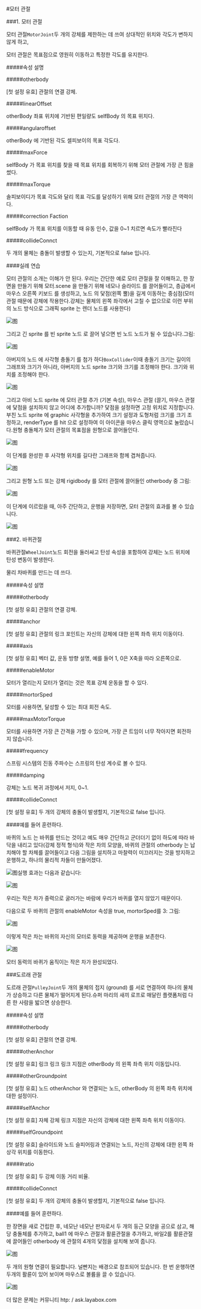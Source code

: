 #모터 관절

###1. 모터 관절

모터 관절`MotorJoint`두 개의 강체를 제한하는 데 쓰여 상대적인 위치와 각도가 변하지 않게 하고,

모터 관절은 목표점으로 영원히 이동하고 특정한 각도를 유지한다.

#####속성 설명

#####otherbody

[첫 설정 유효] 관절의 연결 강체.

#####linearOffset

otherBody 좌표 위치에 기반된 편일량도 selfBody 의 목표 위치다.

#####angularoffset

otherBody 에 기반된 각도 셀피보이의 목표 각도다.

#####maxForce

selfBody 가 목표 위치를 찾을 때 목표 위치를 회복하기 위해 모터 관절에 가장 큰 힘을 썼다.

#####maxTorque

솔피보이디가 목표 각도와 달리 목표 각도를 달성하기 위해 모터 관절의 가장 큰 역력이다.

#####correction Faction

selfBody 가 목표 위치를 이동할 때 유동 인수, 값을 0~1 치르면 속도가 빨라진다

#####collideConnct

두 개의 물체는 충돌이 발생할 수 있는지, 기본적으로 false 입니다.

####실례 연습

모터 관절의 소개는 이해가 안 된다. 우리는 간단한 예로 모터 관절을 잘 이해하고, 한 장면을 만들기 위해 모터.scene 을 만들기 위해 네모나 슬라이드 를 끌어들이고, 층급에서 마우스 오른쪽 키보드 를 생성하고, 노드 의 닻점(왼쪽 뿔)을 길게 이동하는 중심점(모터 관절 때문에 강체에 작용한다.강체는 물체의 왼쪽 좌각에서 고칠 수 없으므로 이런 부위의 노드 방식으로 그래픽 sprite 는 렌더 노드를 사용한다)

![图](img/1.png)

그리고 긴 sprite 를 빈 sprite 노드 로 끌어 넣으면 빈 노드 노드가 될 수 있습니다.그림:

![图](img/2.png)

아버지의 노드 에 사각형 충돌기 를 첨가 하다`BoxCollider`이때 충돌기 크기는 길이의 그래프와 크기가 아니라, 아버지의 노드 sprite 크기와 크기를 조정해야 한다. 크기와 위치를 조정해야 한다.

![图](img/3.png)

그리고 아비 노드 sprite 에 모터 관절 추가 (기본 속성), 마우스 관절 (끌기, 마우스 관절에 닻점을 설치하지 않고 어디에 추가합니까? 닻점을 설정하면 고정 위치로 지정합니다.부친 노드 sprite 에 graphic 사각형을 추가하여 크기 설정과 도형처럼 크기를 크기 조정하고, renderType 를 hit 으로 설정하여 이 아이콘을 마우스 클릭 영역으로 눌렀습니다.원형 충돌체가 모터 관절의 목표점을 원형으로 끌어들인다.

![图](img/4.png)

이 단계를 완성한 후 사각형 위치를 길다란 그래프와 함께 겹쳐줍니다.

![图](img/1.gif)

그리고 원형 노드 또는 강체 rigidbody 를 모터 관절에 끌어들인 otherbody 중 그림:

![图](img/5.png)

이 단계에 이르렀을 때, 아주 간단하고, 운행을 저장하면, 모터 관절의 효과를 볼 수 있습니다.

![图](img/2.gif)



###2. 바퀴관절

바퀴관절`WheelJoint`노드 회전을 둘러싸고 탄성 속성을 포함하여 강체는 노드 위치에 탄성 변동이 발생한다.

물리 차바퀴를 만드는 데 쓰다.

#####속성 설명

#####otherbody

[첫 설정 유효] 관절의 연결 강체.

#####anchor

[첫 설정 유효] 관절의 링크 포인트는 자신의 강체에 대한 왼쪽 좌측 위치 이동이다.

#####axis

[첫 설정 유효] 벡터 값, 운동 방향 설명, 예를 들어 1, 0은 X축을 따라 오른쪽으로.

#####enableMotor

모터가 열리는지 모터가 열리는 것은 목표 강체 운동을 할 수 있다.

#####mortorSped

모터를 사용하면, 달성할 수 있는 최대 회전 속도.

#####maxMotorTorque

모터를 사용하면 가장 큰 간격을 가할 수 있으며, 가장 큰 트임이 너무 작아지면 회전하지 않습니다.

#####frequency

스프링 시스템의 진동 주파수는 스프링의 탄성 계수로 볼 수 있다.

#####damping

강체는 노드 복귀 과정에서 저지, 0~1.

#####collideConnct

[첫 설정 유효] 두 개의 강체의 충돌이 발생할지, 기본적으로 false 입니다.

####예를 들어 훈련하다.

바퀴의 노드 는 바퀴를 만드는 것이고 예도 매우 간단하고 군더더기 없이 하도에 따라 바닥을 내리고 있다(강체 정적 형식)와 작은 차의 모양을, 바퀴의 관절의 otherbody 는 납치해야 할 차체를 끌어들이고 다음 그림을 설치하고 마찰력이 미끄러지는 것을 방지하고 운행하고, 하나의 물리적 차들이 만들어졌다.

![图](img/6.png)실행 효과는 다음과 같습니다:

![图](img/3.gif)

우리는 작은 차가 중력으로 굴러가는 바람에 우리가 바퀴를 열지 않았기 때문이다.

다음으로 두 바퀴의 관절의 enableMotor 속성을 true, mortorSped를 3: 그림:

![图](img/7.png)

이렇게 작은 차는 바퀴의 자신의 모터로 동력을 제공하며 운행을 보존한다.

![图](img/4.gif)

모터 동력의 바퀴가 움직이는 작은 차가 완성되었다.

###도르래 관절

도르래 관절`PulleyJoint`두 개의 물체의 접지 (ground) 를 서로 연결하여 하나의 물체가 상승하고 다른 물체가 떨어지게 된다.슈퍼 마리의 새끼 로프로 매달린 플랫폼처럼 다른 한 사람을 밟으면 상승한다.

#####속성 설명

#####otherbody

[첫 설정 유효] 관절의 연결 강체.

#####otherAnchor

[첫 설정 유효] 링크 링크 링크 지점은 otherBody 의 왼쪽 좌측 위치 이동입니다.

#####otherGroundpoint

[첫 설정 유효] 노드 otherAnchor 와 연결되는 노드, otherBody 의 왼쪽 좌측 위치에 대한 설정이다.

#####selfAnchor

[첫 설정 유효] 자체 강체 링크 지점은 자신의 강체에 대한 왼쪽 좌측 위치 이동이다.

#####selfGroundpoint

[첫 설정 유효] 슬라이드와 노드 슬피어링과 연결되는 노드, 자신의 강체에 대한 왼쪽 좌상각 위치를 이동한다.

#####ratio

[첫 설정 유효] 두 강체 이동 거리 비율.

#####collideConnct

[첫 설정 유효] 두 개의 강체의 충돌이 발생할지, 기본적으로 false 입니다.

####예를 들어 훈련하다.

한 장면을 새로 건립한 후, 네모난 네모난 판자로서 두 개의 둥근 모양을 공으로 삼고, 해당 충돌체를 추가하고, ball1 에 마우스 관절과 활륜관절을 추가하고, 바일2를 활륜관절에 끌어들인 otherbody 에 관절의 4개의 닻점을 설치해 보여 줍니다.

![图](img/8.png)

두 개의 원형 연결이 필요합니다. 널빤지는 배경으로 참조되어 있습니다. 한 번 운행하면 두개의 활륜이 있어 보이며 마우스로 볼륨을 끌 수 있습니다.

![图](img/5.gif)

더 많은 문제는 커뮤니티 htp: / ask.layabox.com